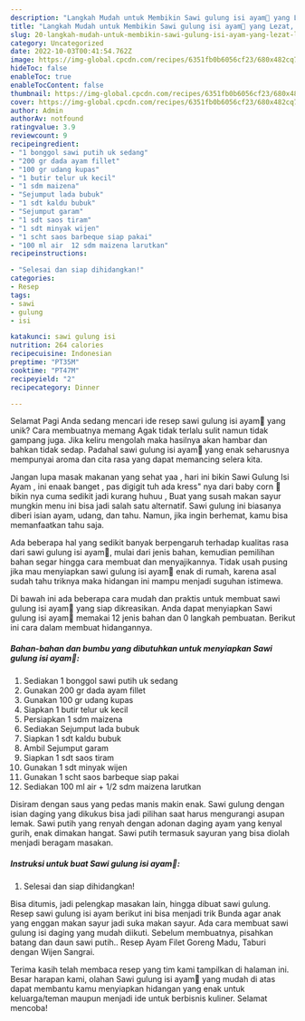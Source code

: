```yaml
---
description: "Langkah Mudah untuk Membikin Sawi gulung isi ayam🥬 yang Lezat, Lezat"
title: "Langkah Mudah untuk Membikin Sawi gulung isi ayam🥬 yang Lezat, Lezat"
slug: 20-langkah-mudah-untuk-membikin-sawi-gulung-isi-ayam-yang-lezat-lezat
category: Uncategorized
date: 2022-10-03T00:41:54.762Z
image: https://img-global.cpcdn.com/recipes/6351fb0b6056cf23/680x482cq70/sawi-gulung-isi-ayam-foto-resep-utama.jpg
hideToc: false
enableToc: true
enableTocContent: false
thumbnail: https://img-global.cpcdn.com/recipes/6351fb0b6056cf23/680x482cq70/sawi-gulung-isi-ayam-foto-resep-utama.jpg
cover: https://img-global.cpcdn.com/recipes/6351fb0b6056cf23/680x482cq70/sawi-gulung-isi-ayam-foto-resep-utama.jpg
author: Admin
authorAv: notfound
ratingvalue: 3.9
reviewcount: 9
recipeingredient:
- "1 bonggol sawi putih uk sedang"
- "200 gr dada ayam fillet"
- "100 gr udang kupas"
- "1 butir telur uk kecil"
- "1 sdm maizena"
- "Sejumput lada bubuk"
- "1 sdt kaldu bubuk"
- "Sejumput garam"
- "1 sdt saos tiram"
- "1 sdt minyak wijen"
- "1 scht saos barbeque siap pakai"
- "100 ml air  12 sdm maizena larutkan"
recipeinstructions:

- "Selesai dan siap dihidangkan!"
categories:
- Resep
tags:
- sawi
- gulung
- isi

katakunci: sawi gulung isi 
nutrition: 264 calories
recipecuisine: Indonesian
preptime: "PT35M"
cooktime: "PT47M"
recipeyield: "2"
recipecategory: Dinner

---
```



Selamat Pagi Anda sedang mencari ide resep sawi gulung isi ayam🥬 yang unik? Cara membuatnya memang Agak tidak terlalu sulit namun tidak gampang juga. Jika keliru mengolah maka hasilnya akan hambar dan bahkan tidak sedap. Padahal sawi gulung isi ayam🥬 yang enak seharusnya mempunyai aroma dan cita rasa yang dapat memancing selera kita.


Jangan lupa masak makanan yang sehat yaa , hari ini bikin Sawi Gulung Isi Ayam , ini enaak banget , pas digigit tuh ada kress&#34; nya dari baby corn 🤤 bikin nya cuma sedikit jadi kurang huhuu , Buat yang susah makan sayur mungkin menu ini bisa jadi salah satu alternatif. Sawi gulung ini biasanya diberi isian ayam, udang, dan tahu. Namun, jika ingin berhemat, kamu bisa memanfaatkan tahu saja.

Ada beberapa hal yang sedikit banyak berpengaruh terhadap kualitas rasa dari sawi gulung isi ayam🥬, mulai dari jenis bahan, kemudian pemilihan bahan segar hingga cara membuat dan menyajikannya. Tidak usah pusing jika mau menyiapkan sawi gulung isi ayam🥬 enak di rumah, karena asal sudah tahu triknya maka hidangan ini mampu menjadi suguhan istimewa.


Di bawah ini ada beberapa cara mudah dan praktis untuk membuat sawi gulung isi ayam🥬 yang siap dikreasikan. Anda dapat menyiapkan Sawi gulung isi ayam🥬 memakai 12 jenis bahan dan 0 langkah pembuatan. Berikut ini cara dalam membuat hidangannya.

<!--inarticleads1-->

##### Bahan-bahan dan bumbu yang dibutuhkan untuk menyiapkan Sawi gulung isi ayam🥬:

1. Sediakan 1 bonggol sawi putih uk sedang
1. Gunakan 200 gr dada ayam fillet
1. Gunakan 100 gr udang kupas
1. Siapkan 1 butir telur uk kecil
1. Persiapkan 1 sdm maizena
1. Sediakan Sejumput lada bubuk
1. Siapkan 1 sdt kaldu bubuk
1. Ambil Sejumput garam
1. Siapkan 1 sdt saos tiram
1. Gunakan 1 sdt minyak wijen
1. Gunakan 1 scht saos barbeque siap pakai
1. Sediakan 100 ml air + 1/2 sdm maizena larutkan


Disiram dengan saus yang pedas manis makin enak. Sawi gulung dengan isian daging yang dikukus bisa jadi pilihan saat harus mengurangi asupan lemak. Sawi putih yang renyah dengan adonan daging ayam yang kenyal gurih, enak dimakan hangat. Sawi putih termasuk sayuran yang bisa diolah menjadi beragam masakan. 

<!--inarticleads2-->

##### Instruksi untuk buat Sawi gulung isi ayam🥬:


1. Selesai dan siap dihidangkan!

Bisa ditumis, jadi pelengkap masakan lain, hingga dibuat sawi gulung. Resep sawi gulung isi ayam berikut ini bisa menjadi trik Bunda agar anak yang enggan makan sayur jadi suka makan sayur. Ada cara membuat sawi gulung isi daging yang mudah diikuti. Sebelum membuatnya, pisahkan batang dan daun sawi putih.. Resep Ayam Filet Goreng Madu, Taburi dengan Wijen Sangrai. 

Terima kasih telah membaca resep yang tim kami tampilkan di halaman ini. Besar harapan kami, olahan Sawi gulung isi ayam🥬 yang mudah di atas dapat membantu kamu menyiapkan hidangan yang enak untuk keluarga/teman maupun menjadi ide untuk berbisnis kuliner. Selamat mencoba!
